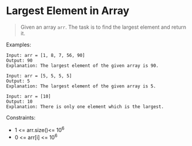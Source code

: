 # Largest Element in Array 


> Given an array `arr`. The task is to find the largest element and return it.

Examples:
```
Input: arr = [1, 8, 7, 56, 90]
Output: 90
Explanation: The largest element of the given array is 90.
```

```
Input: arr = [5, 5, 5, 5]
Output: 5
Explanation: The largest element of the given array is 5.
```
```
Input: arr = [10]
Output: 10
Explanation: There is only one element which is the largest.
```

Constraints:

- 1 <= arr.size()<= 10<sup>6</sup>
- 0 <= arr[i] <= 10<sup>6</sup>

